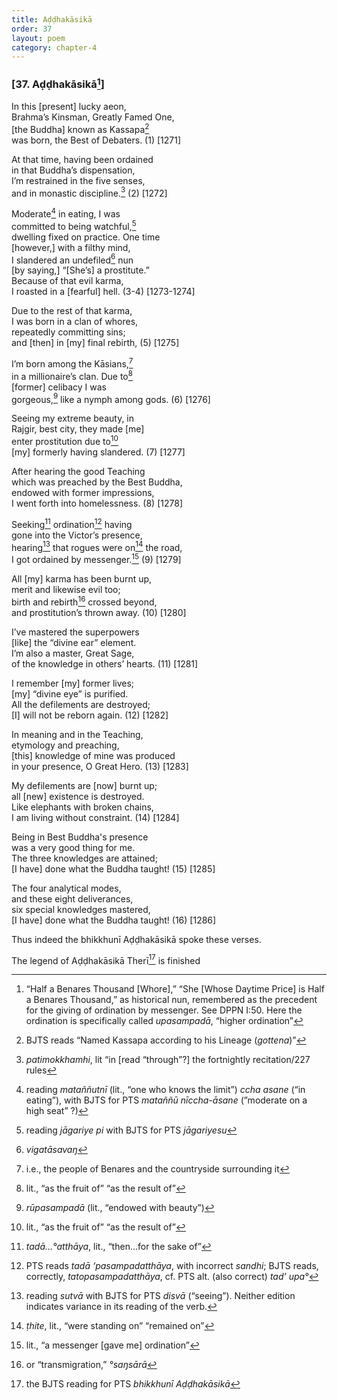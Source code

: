 ```yaml
---
title: Aḍḍhakāsikā
order: 37
layout: poem
category: chapter-4
---
```


### \[37. Aḍḍhakāsikā[^1]\]

In this \[present\] lucky aeon,  
Brahma’s Kinsman, Greatly Famed One,  
\[the Buddha\] known as Kassapa[^2]  
was born, the Best of Debaters. (1) \[1271\]

At that time, having been ordained  
in that Buddha’s dispensation,  
I’m restrained in the five senses,  
and in monastic discipline.[^3] (2) \[1272\]

Moderate[^4] in eating, I was  
committed to being watchful,[^5]  
dwelling fixed on practice. One time  
\[however,\] with a filthy mind,  
I slandered an undefiled[^6] nun  
\[by saying,\] “\[She’s\] a prostitute.”  
Because of that evil karma,  
I roasted in a \[fearful\] hell. (3-4) \[1273-1274\]

Due to the rest of that karma,  
I was born in a clan of whores,  
repeatedly committing sins;  
and \[then\] in \[my\] final rebirth, (5) \[1275\]

I’m born among the Kāsians,[^7]  
in a millionaire’s clan. Due to[^8]  
\[former\] celibacy I was  
gorgeous,[^9] like a nymph among gods. (6) \[1276\]

Seeing my extreme beauty, in  
Rajgir, best city, they made \[me\]  
enter prostitution due to[^10]  
\[my\] formerly having slandered. (7) \[1277\]

After hearing the good Teaching  
which was preached by the Best Buddha,  
endowed with former impressions,  
I went forth into homelessness. (8) \[1278\]

Seeking[^11] ordination[^12] having  
gone into the Victor’s presence,  
hearing[^13] that rogues were on[^14] the road,  
I got ordained by messenger.[^15] (9) \[1279\]

All \[my\] karma has been burnt up,  
merit and likewise evil too;  
birth and rebirth[^16] crossed beyond,  
and prostitution’s thrown away. (10) \[1280\]

I’ve mastered the superpowers  
\[like\] the “divine ear” element.  
I’m also a master, Great Sage,  
of the knowledge in others’ hearts. (11) \[1281\]

I remember \[my\] former lives;  
\[my\] “divine eye” is purified.  
All the defilements are destroyed;  
\[I\] will not be reborn again. (12) \[1282\]

In meaning and in the Teaching,  
etymology and preaching,  
\[this\] knowledge of mine was produced  
in your presence, O Great Hero. (13) \[1283\]

My defilements are \[now\] burnt up;  
all \[new\] existence is destroyed.  
Like elephants with broken chains,  
I am living without constraint. (14) \[1284\]

Being in Best Buddha's presence  
was a very good thing for me.  
The three knowledges are attained;  
\[I have\] done what the Buddha taught! (15) \[1285\]

The four analytical modes,  
and these eight deliverances,  
six special knowledges mastered,  
\[I have\] done what the Buddha taught! (16) \[1286\]

Thus indeed the bhikkhunī Aḍḍhakāsikā spoke these verses.

The legend of Aḍḍhakāsikā Therī[^17] is finished

[^1]: “Half a Benares Thousand \[Whore\],” “She \[Whose Daytime Price\] is Half a Benares Thousand,” as historical nun, remembered as the precedent for the giving of ordination by messenger. See DPPN I:50. Here the ordination is specifically called *upasampadā*, “higher ordination”

[^2]: BJTS reads “Named Kassapa according to his Lineage (*gottena*)”

[^3]: *patimokkhamhi*, lit “in \[read “through”?\] the fortnightly recitation/227 rules

[^4]: reading *mataññutnī* (lit., “one who knows the limit”) *<span class="diacritics" data-state="on">c</span><span class="no-diacritics" data-state="off">ch</span>a asane* (“in eating”), with BJTS for PTS *mataññū nī<span class="diacritics" data-state="on">c</span><span class="no-diacritics" data-state="off">ch</span>a-āsane* (”moderate on a high seat” ?)

[^5]: reading *jāgariye pi* with BJTS for PTS *jāgariyesu*

[^6]: *vigatāsavaŋ*

[^7]: i.e., the people of Benares and the countryside surrounding it

[^8]: lit., “as the fruit of” “as the result of”

[^9]: *rūpasampadā* (lit., “endowed with beauty”)

[^10]: lit., “as the fruit of” “as the result of”

[^11]: *tadā…°atthāya*, lit., “then…for the sake of”

[^12]: PTS reads *tadā ‘pasampadatthāya*, with incorrect *sandhi*; BJTS reads, correctly, *tatopasampadatthāya*, cf. PTS alt. (also correct) *tad’ upa°*

[^13]: reading *sutvā* with BJTS for PTS *disvā* (“seeing”). Neither edition indicates variance in its reading of the verb.

[^14]: *ṭhite*, lit., “were standing on” “remained on”

[^15]: lit., “a messenger \[gave me\] ordination”

[^16]: or “transmigration,” *°saŋsārā*

[^17]: the BJTS reading for PTS *bhikkhunī Aḍḍhakāsikā*
